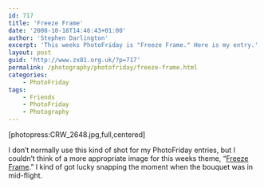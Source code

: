 ```yaml
---
id: 717
title: 'Freeze Frame'
date: '2008-10-18T14:46:43+01:00'
author: 'Stephen Darlington'
excerpt: 'This weeks PhotoFriday is "Freeze Frame." Here is my entry.'
layout: post
guid: 'http://www.zx81.org.uk/?p=717'
permalink: /photography/photofriday/freeze-frame.html
categories:
    - PhotoFriday
tags:
    - Friends
    - PhotoFriday
    - Photography
---
```


\[photopress:CRW\_2648.jpg,full,centered\]

I don’t normally use this kind of shot for my PhotoFriday entries, but I couldn’t think of a more appropriate image for this weeks theme, “[Freeze Frame](http://www.photofriday.com/archives/challenge/000817.php).” I kind of got lucky snapping the moment when the bouquet was in mid-flight.